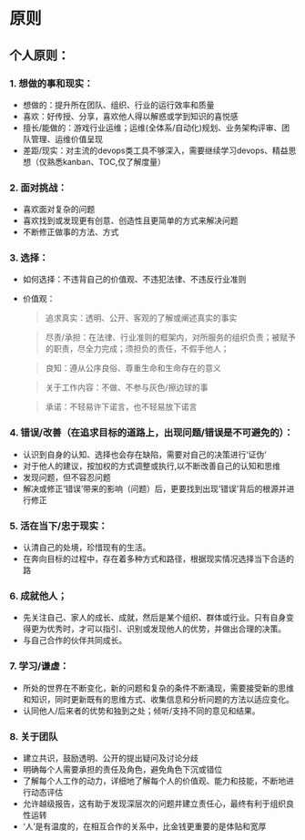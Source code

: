 # 原则

## 个人原则：

### 1. 想做的事和现实：
  - 想做的：提升所在团队、组织、行业的运行效率和质量
  - 喜欢：好传授、分享，喜欢他人得以解惑或学到知识的喜悦感
  - 擅长/能做的：游戏行业运维；运维(全体系/自动化)规划、业务架构评审、团队管理、运维价值呈现
  - 差距/现实：对主流的devops类工具不够深入，需要继续学习devops、精益思想（仅熟悉kanban、TOC,仅了解度量）

### 2. 面对挑战：
  - 喜欢面对复杂的问题
  - 喜欢找到或发现更有创意、创造性且更简单的方式来解决问题
  - 不断修正做事的方法、方式

### 3. 选择：
  - 如何选择：不违背自己的价值观、不违犯法律、不违反行业准则
  - 价值观：

    >追求真实：透明、公开、客观的了解或阐述真实的事实

	>尽责/承担：在法律、行业准则的框架内，对所服务的组织负责；被赋予的职责，尽全力完成；须担负的责任，不假手他人；

	>良知：遵从公序良俗、尊重生命和生命存在的意义

	>关于工作内容：不做、不参与灰色/擦边球的事

	>承诺：不轻易许下诺言，也不轻易放下诺言




### 4. 错误/改善（在追求目标的道路上，出现问题/错误是不可避免的）：
  - 认识到自身的认知、选择也会存在缺陷，需要对自己的决策进行‘证伪’
  - 对于他人的建议，按加权的方式调整或执行,以不断改善自己的认知和思维
  - 发现问题，但不容忍问题
  - 解决或修正‘错误’带来的影响（问题）后，更要找到出现‘错误’背后的根源并进行修正



### 5. 活在当下/忠于现实：
  - 认清自己的处境，珍惜现有的生活。
  - 在奔向目标的过程中，存在着多种方式和路径，根据现实情况选择当下合适的路

### 6. 成就他人；
  - 先关注自己、家人的成长、成就，然后是某个组织、群体或行业。只有自身变得更为优秀时，才可以指引、识别或发现他人的优势，并做出合理的决策。
  - 与自己合作的伙伴共同成长。

### 7. 学习/谦虚：
  - 所处的世界在不断变化，新的问题和复杂的条件不断涌现，需要接受新的思维和知识，同时更新既有的思维方式、收集信息和分析问题的方法以适应变化。
  - 认同他人/后来者的优势和独到之处；倾听/支持不同的意见和结果。

### 8. 关于团队
  - 建立共识，鼓励透明、公开的提出疑问及讨论分歧
  - 明确每个人需要承担的责任及角色，避免角色下沉或错位
  - 了解每个人工作的动力，详细地了解每个人的价值观、能力和技能，不断地进行动态评估
  - 允许越级报告，这有助于发现深层次的问题并建立责任心，最终有利于组织良性运转
  - ‘人’是有温度的，在相互合作的关系中，比金钱更重要的是体贴和宽厚
